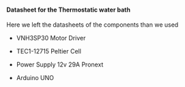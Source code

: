 #### Datasheet for the Thermostatic water bath

Here we left the datasheets of the components than we used

* VNH3SP30 Motor Driver

* TEC1-12715 Peltier Cell

* Power Supply 12v 29A Pronext 

* Arduino UNO

